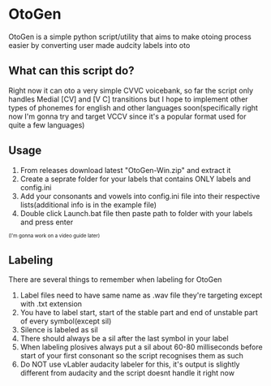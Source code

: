 # OtoGen
OtoGen is a simple python script/utility that aims to make otoing process easier by converting user made audcity labels into oto

## What can this script do?
Right now it can oto a very simple CVVC voicebank, so far the script only handles Medial [CV] and [V C] transitions but I hope to implement other types of phonemes for english and other languages soon(specifically right now I'm gonna try and target VCCV since it's a popular format used for quite a few languages)

## Usage
1. From releases download latest "OtoGen-Win.zip" and extract it
2. Create a seprate folder for your labels that contains ONLY labels and config.ini
3. Add your consonants and vowels into config.ini file into their respective lists(additional info is in the example file)
4. Double click Launch.bat file then paste path to folder with your labels and press enter

<sup><sub>(I'm gonna work on a video guide later)</sub></sup>

## Labeling
There are several things to remember when labeling for OtoGen
1. Label files need to have same name as .wav file they're targeting except with .txt extension
2. You have to label start, start of the stable part and end of unstable part of every symbol(except sil)
3. Silence is labeled as sil
4. There should always be a sil after the last symbol in your label
5. When labeling plosives always put a sil about 60-80 milliseconds before start of your first consonant so the script recognises them as such
6. Do NOT use vLabler audacity labeler for this, it's output is slightly different from audacity and the script doesnt handle it right now
